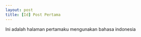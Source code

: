 ```yaml
---
layout: post
title: [Id] Post Pertama
---
```


Ini adalah halaman pertamaku mengunakan bahasa indonesia 
